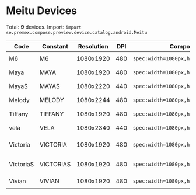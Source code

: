 # Meitu Devices

Total: **9** devices. Import: `import se.premex.compose.preview.device.catalog.android.Meitu`

| Code | Constant | Resolution | DPI | Compose Spec | Preview Usage |
|------|----------|------------|-----|-------------|---------------|
| M6 | M6 | 1080x1920 | 480 | `spec:width=1080px,height=1920px,dpi=480` | `@Preview(device = Meitu.M6)` |
| Maya | MAYA | 1080x1920 | 480 | `spec:width=1080px,height=1920px,dpi=480` | `@Preview(device = Meitu.MAYA)` |
| MayaS | MAYAS | 1080x2220 | 440 | `spec:width=1080px,height=2220px,dpi=440` | `@Preview(device = Meitu.MAYAS)` |
| Melody | MELODY | 1080x2244 | 480 | `spec:width=1080px,height=2244px,dpi=480` | `@Preview(device = Meitu.MELODY)` |
| Tiffany | TIFFANY | 1080x1920 | 480 | `spec:width=1080px,height=1920px,dpi=480` | `@Preview(device = Meitu.TIFFANY)` |
| vela | VELA | 1080x2340 | 440 | `spec:width=1080px,height=2340px,dpi=440` | `@Preview(device = Meitu.VELA)` |
| Victoria | VICTORIA | 1080x1920 | 480 | `spec:width=1080px,height=1920px,dpi=480` | `@Preview(device = Meitu.VICTORIA)` |
| VictoriaS | VICTORIAS | 1080x1920 | 480 | `spec:width=1080px,height=1920px,dpi=480` | `@Preview(device = Meitu.VICTORIAS)` |
| Vivian | VIVIAN | 1080x1920 | 480 | `spec:width=1080px,height=1920px,dpi=480` | `@Preview(device = Meitu.VIVIAN)` |

<!-- Generated automatically. Do not edit manually. -->
